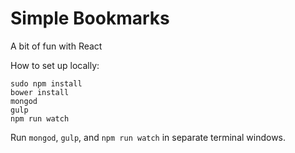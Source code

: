 Simple Bookmarks
===
A bit of fun with React

How to set up locally:

```
sudo npm install
bower install
mongod
gulp
npm run watch
```

Run `mongod`, `gulp`, and `npm run watch` in separate terminal windows.
